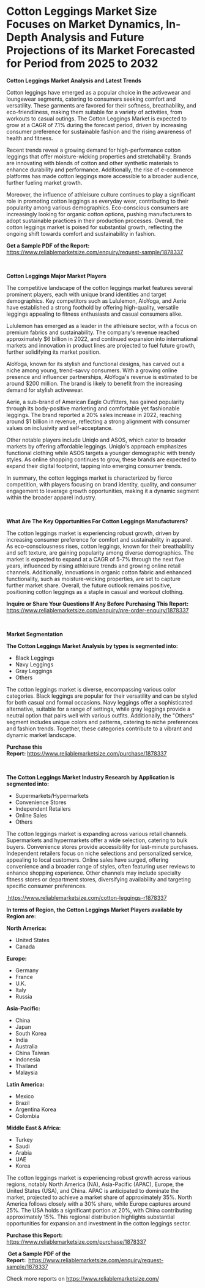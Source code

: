 <p><h1>Cotton Leggings Market Size Focuses on Market Dynamics, In-Depth Analysis and Future Projections of its Market Forecasted for Period from 2025 to 2032</h1></p><p><strong>Cotton Leggings Market Analysis and Latest Trends</strong></p>
<p><p>Cotton leggings have emerged as a popular choice in the activewear and loungewear segments, catering to consumers seeking comfort and versatility. These garments are favored for their softness, breathability, and eco-friendliness, making them suitable for a variety of activities, from workouts to casual outings. The Cotton Leggings Market is expected to grow at a CAGR of 7.1% during the forecast period, driven by increasing consumer preference for sustainable fashion and the rising awareness of health and fitness.</p><p>Recent trends reveal a growing demand for high-performance cotton leggings that offer moisture-wicking properties and stretchability. Brands are innovating with blends of cotton and other synthetic materials to enhance durability and performance. Additionally, the rise of e-commerce platforms has made cotton leggings more accessible to a broader audience, further fueling market growth.</p><p>Moreover, the influence of athleisure culture continues to play a significant role in promoting cotton leggings as everyday wear, contributing to their popularity among various demographics. Eco-conscious consumers are increasingly looking for organic cotton options, pushing manufacturers to adopt sustainable practices in their production processes. Overall, the cotton leggings market is poised for substantial growth, reflecting the ongoing shift towards comfort and sustainability in fashion.</p></p>
<p><strong>Get a Sample PDF of the Report:&nbsp;</strong> <a href="https://www.reliablemarketsize.com/enquiry/request-sample/1878337?utm_campaign=1103&utm_medium=2&utm_source=Github&utm_content=ia&utm_term=08022025&utm_id=cotton-leggings">https://www.reliablemarketsize.com/enquiry/request-sample/1878337</a></p>
<p>&nbsp;</p>
<p><strong>Cotton Leggings Major Market Players</strong></p>
<p><p>The competitive landscape of the cotton leggings market features several prominent players, each with unique brand identities and target demographics. Key competitors such as Lululemon, AloYoga, and Aerie have established a strong foothold by offering high-quality, versatile leggings appealing to fitness enthusiasts and casual consumers alike.</p><p>Lululemon has emerged as a leader in the athleisure sector, with a focus on premium fabrics and sustainability. The company's revenue reached approximately $6 billion in 2022, and continued expansion into international markets and innovation in product lines are projected to fuel future growth, further solidifying its market position.</p><p>AloYoga, known for its stylish and functional designs, has carved out a niche among young, trend-savvy consumers. With a growing online presence and influencer partnerships, AloYoga's revenue is estimated to be around $200 million. The brand is likely to benefit from the increasing demand for stylish activewear.</p><p>Aerie, a sub-brand of American Eagle Outfitters, has gained popularity through its body-positive marketing and comfortable yet fashionable leggings. The brand reported a 20% sales increase in 2022, reaching around $1 billion in revenue, reflecting a strong alignment with consumer values on inclusivity and self-acceptance.</p><p>Other notable players include Uniqlo and ASOS, which cater to broader markets by offering affordable leggings. Uniqlo's approach emphasizes functional clothing while ASOS targets a younger demographic with trendy styles. As online shopping continues to grow, these brands are expected to expand their digital footprint, tapping into emerging consumer trends.</p><p>In summary, the cotton leggings market is characterized by fierce competition, with players focusing on brand identity, quality, and consumer engagement to leverage growth opportunities, making it a dynamic segment within the broader apparel industry.</p></p>
<p>&nbsp;</p>
<p><strong>What Are The Key Opportunities For Cotton Leggings Manufacturers?</strong></p>
<p><p>The cotton leggings market is experiencing robust growth, driven by increasing consumer preference for comfort and sustainability in apparel. As eco-consciousness rises, cotton leggings, known for their breathability and soft texture, are gaining popularity among diverse demographics. The market is expected to expand at a CAGR of 5-7% through the next five years, influenced by rising athleisure trends and growing online retail channels. Additionally, innovations in organic cotton fabric and enhanced functionality, such as moisture-wicking properties, are set to capture further market share. Overall, the future outlook remains positive, positioning cotton leggings as a staple in casual and workout clothing.</p></p>
<p><strong>Inquire or Share Your Questions If Any Before Purchasing This Report:</strong> <a href="https://www.reliablemarketsize.com/enquiry/pre-order-enquiry/1878337?utm_campaign=1103&utm_medium=2&utm_source=Github&utm_content=ia&utm_term=08022025&utm_id=cotton-leggings">https://www.reliablemarketsize.com/enquiry/pre-order-enquiry/1878337</a></p>
<p>&nbsp;</p>
<p><strong>Market Segmentation</strong></p>
<p><strong>The Cotton Leggings Market Analysis by types is segmented into:</strong></p>
<p><ul><li>Black Leggings</li><li>Navy Leggings</li><li>Gray Leggings</li><li>Others</li></ul></p>
<p><p>The cotton leggings market is diverse, encompassing various color categories. Black leggings are popular for their versatility and can be styled for both casual and formal occasions. Navy leggings offer a sophisticated alternative, suitable for a range of settings, while gray leggings provide a neutral option that pairs well with various outfits. Additionally, the "Others" segment includes unique colors and patterns, catering to niche preferences and fashion trends. Together, these categories contribute to a vibrant and dynamic market landscape.</p></p>
<p><strong>Purchase this Report:&nbsp;</strong><a href="https://www.reliablemarketsize.com/purchase/1878337?utm_campaign=1103&utm_medium=2&utm_source=Github&utm_content=ia&utm_term=08022025&utm_id=cotton-leggings">https://www.reliablemarketsize.com/purchase/1878337</a></p>
<p>&nbsp;</p>
<p><strong>The Cotton Leggings Market Industry Research by Application is segmented into:</strong></p>
<p><ul><li>Supermarkets/Hypermarkets</li><li>Convenience Stores</li><li>Independent Retailers</li><li>Online Sales</li><li>Others</li></ul></p>
<p><p>The cotton leggings market is expanding across various retail channels. Supermarkets and hypermarkets offer a wide selection, catering to bulk buyers. Convenience stores provide accessibility for last-minute purchases. Independent retailers focus on niche selections and personalized service, appealing to local customers. Online sales have surged, offering convenience and a broader range of styles, often featuring user reviews to enhance shopping experience. Other channels may include specialty fitness stores or department stores, diversifying availability and targeting specific consumer preferences.</p></p>
<p><a href="https://www.reliablemarketsize.com/cotton-leggings-r1878337?utm_campaign=1103&utm_medium=2&utm_source=Github&utm_content=ia&utm_term=08022025&utm_id=cotton-leggings">&nbsp;https://www.reliablemarketsize.com/cotton-leggings-r1878337</a></p>
<p><strong>In terms of Region, the Cotton Leggings Market Players available by Region are:</strong></p>
<p>
    <p> <strong> North America: </strong>
        <ul>
            <li>United States</li>
            <li>Canada</li>
        </ul>
        </p> 
    <p> <strong> Europe: </strong>
        <ul>
            <li>Germany</li>
            <li>France</li>
            <li>U.K.</li>
            <li>Italy</li>
            <li>Russia</li>
        </ul>
        </p> 
    <p> <strong> Asia-Pacific: </strong>
        <ul>
            <li>China</li>
            <li>Japan</li>
            <li>South Korea</li>
            <li>India</li>
            <li>Australia</li>
            <li>China Taiwan</li>
            <li>Indonesia</li>
            <li>Thailand</li>
            <li>Malaysia</li>
        </ul>
        </p> 
    <p> <strong> Latin America: </strong>
        <ul>
            <li>Mexico</li>
            <li>Brazil</li>
            <li>Argentina Korea</li>
            <li>Colombia</li>
        </ul>
        </p> 
    <p> <strong> Middle East & Africa: </strong>
        <ul>
            <li>Turkey</li>
            <li>Saudi</li>
            <li>Arabia</li>
            <li>UAE</li>
            <li>Korea</li>
        </ul>
    </p>
    </p>
<p><p>The cotton leggings market is experiencing robust growth across various regions, notably North America (NA), Asia-Pacific (APAC), Europe, the United States (USA), and China. APAC is anticipated to dominate the market, projected to achieve a market share of approximately 35%. North America follows closely with a 30% share, while Europe captures around 25%. The USA holds a significant portion at 20%, with China contributing approximately 15%. This regional distribution highlights substantial opportunities for expansion and investment in the cotton leggings sector.</p></p>
<p><strong>Purchase this Report: </strong><a href="https://www.reliablemarketsize.com/purchase/1878337?utm_campaign=1103&utm_medium=2&utm_source=Github&utm_content=ia&utm_term=08022025&utm_id=cotton-leggings">https://www.reliablemarketsize.com/purchase/1878337</a></p>
<p>&nbsp;<strong>Get a Sample PDF of the Report:&nbsp;&nbsp;</strong><a href="https://www.reliablemarketsize.com/enquiry/request-sample/1878337?utm_campaign=1103&utm_medium=2&utm_source=Github&utm_content=ia&utm_term=08022025&utm_id=cotton-leggings">https://www.reliablemarketsize.com/enquiry/request-sample/1878337</a></p>
<p><strong></strong></p>
<p>Check more reports on <a href="https://www.reliablemarketsize.com/?utm_campaign=1103&utm_medium=2&utm_source=Github&utm_content=ia&utm_term=08022025&utm_id=cotton-leggings">https://www.reliablemarketsize.com/</a></p>